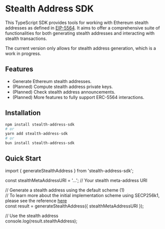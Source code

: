 # Stealth Address SDK

This TypeScript SDK provides tools for working with Ethereum stealth addresses as defined in [EIP-5564](https://eips.ethereum.org/EIPS/eip-5564). It aims to offer a comprehensive suite of functionalities for both generating stealth addresses and interacting with stealth transactions.

The current version only allows for stealth address generation, which is a work in progress.

## Features

- Generate Ethereum stealth addresses.
- (Planned) Compute stealth address private keys.
- (Planned) Check stealth address announcements.
- (Planned) More features to fully support ERC-5564 interactions.

## Installation

```bash
npm install stealth-address-sdk
# or
yarn add stealth-address-sdk
# or
bun install stealth-address-sdk
```

## Quick Start

import { generateStealthAddress } from 'stealth-address-sdk';

const stealthMetaAddressURI = '...'; // Your stealth meta-address URI

// Generate a stealth address using the default scheme (1)  
// To learn more about the initial implementation scheme using SECP256k1, please see the reference [here](https://eips.ethereum.org/EIPS/eip-5564)  
const result = generateStealthAddress({ stealthMetaAddressURI });

// Use the stealth address  
console.log(result.stealthAddress);
